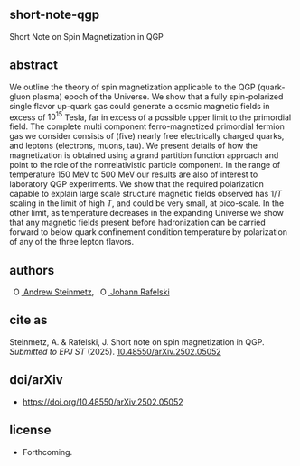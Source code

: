## short-note-qgp
Short Note on Spin Magnetization in QGP 

## abstract
We outline the theory of spin  magnetization applicable to the  QGP (quark-gluon plasma) epoch of the Universe. We show that a fully spin-polarized single flavor up-quark gas could generate a cosmic magnetic fields in excess of $10^{15}$ Tesla, far in excess of a possible upper limit to the primordial field. The complete multi component ferro-magnetized primordial fermion gas we consider consists of (five) nearly free electrically charged quarks, and  leptons (electrons, muons, tau). We present details of how the magnetization is obtained using a grand partition function approach and point to the role of the nonrelativistic particle component. In the range of temperature 150 MeV to 500 MeV our results are also of interest to laboratory QGP experiments. We show that the  required polarization capable to explain large scale structure magnetic fields observed has $1/T$ scaling in the limit of high $T$, and could be very small, at pico-scale. In the other limit, as temperature decreases in the expanding Universe  we show that any magnetic fields present before hadronization can be carried forward to below quark confinement condition temperature by polarization of any of the three lepton flavors.

## authors
<a
id="cy-effective-orcid-url"
class="underline"
href="https://orcid.org/0000-0001-5474-2649"
target="orcid.widget"
rel="me noopener noreferrer"
style="vertical-align: top"><img
src="https://orcid.org/sites/default/files/images/orcid_16x16.png"
style="width: 1em; margin-inline-start: 0.5em"
alt="ORCID iD icon"/> Andrew Steinmetz</a>, <a
id="cy-effective-orcid-url"
class="underline"
href="https://orcid.org/0000-0001-8217-1484"
target="orcid.widget"
rel="me noopener noreferrer"
style="vertical-align: top"><img
src="https://orcid.org/sites/default/files/images/orcid_16x16.png"
style="width: 1em; margin-inline-start: 0.5em"
alt="ORCID iD icon"/> Johann Rafelski</a>

## cite as
Steinmetz, A. & Rafelski, J. Short note on spin magnetization in QGP. <i>Submitted to EPJ ST</i> (2025). <a href="https://doi.org/10.48550/arXiv.2502.05052">10.48550/arXiv.2502.05052</a>

## doi/arXiv
- https://doi.org/10.48550/arXiv.2502.05052

## license
- Forthcoming.
